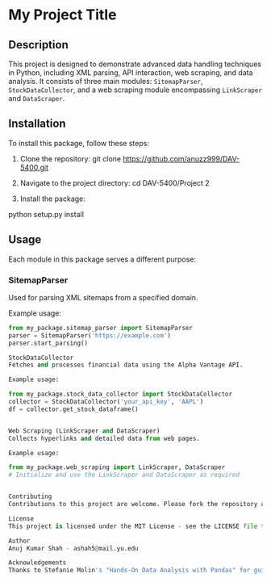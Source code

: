 # My Project Title

## Description

This project is designed to demonstrate advanced data handling techniques in Python, including XML parsing, API interaction, web scraping, and data analysis. It consists of three main modules: `SitemapParser`, `StockDataCollector`, and a web scraping module encompassing `LinkScraper` and `DataScraper`.

## Installation

To install this package, follow these steps:

1. Clone the repository:
git clone https://github.com/anuzz999/DAV-5400.git

2. Navigate to the project directory:
cd DAV-5400/Project 2

3. Install the package:

python setup.py install

## Usage

Each module in this package serves a different purpose:

### SitemapParser

Used for parsing XML sitemaps from a specified domain.

Example usage:
```python
from my_package.sitemap_parser import SitemapParser
parser = SitemapParser('https://example.com')
parser.start_parsing()

StockDataCollector
Fetches and processes financial data using the Alpha Vantage API.

Example usage:

from my_package.stock_data_collector import StockDataCollector
collector = StockDataCollector('your_api_key', 'AAPL')
df = collector.get_stock_dataframe()


Web Scraping (LinkScraper and DataScraper)
Collects hyperlinks and detailed data from web pages.

Example usage:

from my_package.web_scraping import LinkScraper, DataScraper
# Initialize and use the LinkScraper and DataScraper as required


Contributing
Contributions to this project are welcome. Please fork the repository and submit a pull request with your changes.

License
This project is licensed under the MIT License - see the LICENSE file for details.

Author
Anuj Kumar Shah - ashah5@mail.yu.edu

Acknowledgements
Thanks to Stefanie Molin's "Hands-On Data Analysis with Pandas" for guidance on building Python packages.



